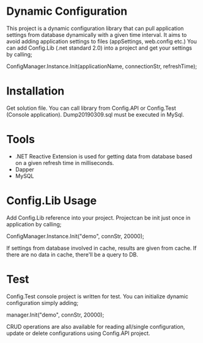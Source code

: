 # Dynamic Configuration

This project is a dynamic configuration library that can pull application settings from database dynamically with a given time interval. 
It aims to avoid adding application settings to files (appSettings, web.config etc.)
You can add Config.Lib (.net standard 2.0) into a project and get your settings by calling;

ConfigManager.Instance.Init(applicationName, connectionStr, refreshTime);

# Installation

Get solution file. You can call library from Config.API or Config.Test (Console application).
Dump20190309.sql must be executed in MySql.

# Tools

 - .NET Reactive Extension is used for getting data from database based on a given refresh time in milliseconds.
 - Dapper
 - MySQL

# Config.Lib Usage

Add Config.Lib reference into your project.
Projectcan be init just once in application by calling;
  
  ConfigManager.Instance.Init("demo", connStr, 20000);
  
If settings from database involved in cache, results are given from cache. If there are no data in cache, there'll be a query to DB.

# Test

Config.Test console project is written for test.
You can initialize dynamic configuration simply adding;

manager.Init("demo", connStr, 20000);

CRUD operations are also available for reading all/single configuration, update or delete configurations using Config.API project.






